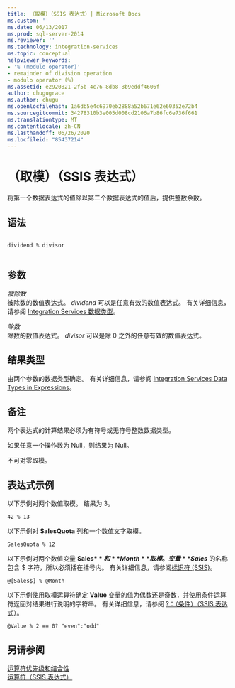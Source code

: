 ```yaml
---
title: （取模）（SSIS 表达式）| Microsoft Docs
ms.custom: ''
ms.date: 06/13/2017
ms.prod: sql-server-2014
ms.reviewer: ''
ms.technology: integration-services
ms.topic: conceptual
helpviewer_keywords:
- '% (modulo operator)'
- remainder of division operation
- modulo operator (%)
ms.assetid: e2920821-2f5b-4c76-8db8-8b9eddf4606f
author: chugugrace
ms.author: chugu
ms.openlocfilehash: 1a6db5e4c6970eb2888a52b671e62e60352e72b4
ms.sourcegitcommit: 34278310b3e005d008cd2106a7b86fc6e736f661
ms.translationtype: MT
ms.contentlocale: zh-CN
ms.lasthandoff: 06/26/2020
ms.locfileid: "85437214"
---
```

# <a name="modulo-ssis-expression"></a>（取模）（SSIS 表达式）
  将第一个数据表达式的值除以第二个数据表达式的值后，提供整数余数。  
  
## <a name="syntax"></a>语法  
  
```  
  
dividend % divisor  
  
```  
  
## <a name="arguments"></a>参数  
 *被除数*  
 被除数的数值表达式。 *dividend* 可以是任意有效的数值表达式。 有关详细信息，请参阅 [Integration Services 数据类型](../data-flow/integration-services-data-types.md)。  
  
 *除数*  
 除数的数值表达式。 *divisor* 可以是除 0 之外的任意有效的数值表达式。  
  
## <a name="result-types"></a>结果类型  
 由两个参数的数据类型确定。 有关详细信息，请参阅 [Integration Services Data Types in Expressions](integration-services-data-types-in-expressions.md)。  
  
## <a name="remarks"></a>备注  
 两个表达式的计算结果必须为有符号或无符号整数数据类型。  
  
 如果任意一个操作数为 Null，则结果为 Null。  
  
 不可对零取模。  
  
## <a name="expression-examples"></a>表达式示例  
 以下示例对两个数值取模。 结果为 3。  
  
```  
42 % 13  
```  
  
 以下示例对 **SalesQuota** 列和一个数值文字取模。  
  
```  
SalesQuota % 12  
```  
  
 以下示例对两个数值变量 **Sales$** 和 **Month**取模。 变量 **Sales$** 的名称包含 $ 字符，所以必须括在括号内。 有关详细信息，请参阅[标识符 (SSIS)](identifiers-ssis.md)。  
  
```  
@[Sales$] % @Month  
```  
  
 以下示例使用取模运算符确定 **Value** 变量的值为偶数还是奇数，并使用条件运算符返回对结果进行说明的字符串。 有关详细信息，请参阅 [?：（条件）（SSIS 表达式）](conditional-ssis-expression.md)。  
  
```  
@Value % 2 == 0? "even":"odd"  
```  
  
## <a name="see-also"></a>另请参阅  
 [运算符优先级和结合性](operator-precedence-and-associativity.md)   
 [运算符（SSIS 表达式）](operators-ssis-expression.md)  
  
  
